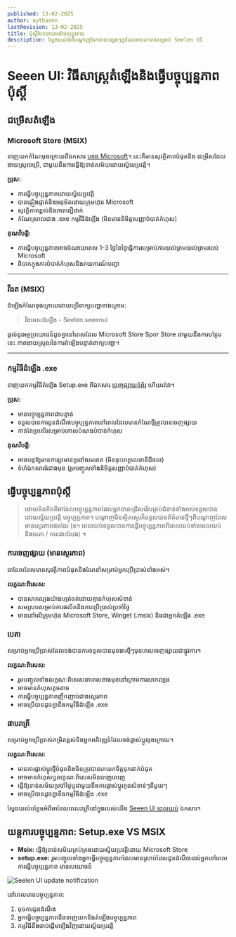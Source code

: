 ```yaml
---
published: 13-02-2025
author: aythaann
lastRevision: 13-02-2025
title: ប៉ុស្តិ៍ចែកចាយអេលែនយូអាយ
description: ស្វែងយល់អំពីបណ្តាញចែកចាយផ្សេងៗគ្នាដែលអាចរកបានសម្រាប់ Seelen UI
---
```


# Seeen UI: វិធីសាស្ត្រតំឡើងនិងធ្វើបច្ចុប្បន្នភាពប៉ុស្តិ៍

## ជម្រើសតំឡើង

### Microsoft Store (MSIX)

ទាញយកកំណែចុងក្រោយពីឯកសារ [ហាង Microsoft](https://www.microsoft.com/store)។
នេះគឺមានសុវត្ថិភាពបំផុតនិង ជម្រើសដែលងាយស្រួលប្រើ, ជាមួយនឹងការធ្វើឱ្យទាន់សម័យដោយស្វ័យប្រវត្តិ។

**ប្រុស:**

- ការធ្វើបច្ចុប្បន្នភាពដោយស្វ័យប្រវត្តិ
- បានផ្ទៀងផ្ទាត់និងអនុម័តដោយក្រុមហ៊ុន Microsoft
- សុវត្ថិភាពខ្ពស់និងភាពជឿជាក់
- កំណែស្រាលជាង .exe កម្មវិធីដំឡើង (មិនមាននិមិត្តសញ្ញាបំបាត់កំហុស)

**គុណវិបត្តិ:**

- ការធ្វើបច្ចុប្បន្នភាពអាចចំណាយពេល 1-3 ថ្ងៃនៃថ្ងៃធ្វើការសម្រាប់ការយល់ព្រមយល់ព្រមរបស់ Microsoft
- ពិបាកក្នុងការបំបាត់កំហុសនិងរាយការណ៍បញ្ហា

---

### វីងត (MSIX)

ដំឡើងកំណែចុងក្រោយដោយប្រើពាក្យបញ្ជាខាងក្រោម:

> វីងអេសដំឡើង - Seelen.seeenui

ផ្តល់នូវអត្ថប្រយោជន៍ដូចគ្នានៅពេលដែល Microsoft Store Spor Store ជាមួយនឹងការបន្ថែមនេះ
ភាពងាយស្រួលនៃការតំឡើងបន្ទាត់ពាក្យបញ្ជា។

---

### កម្មវិធីដំឡើង .exe

ទាញយកកម្មវិធីតំឡើង Setup.exe ពីឯកសារ
[ចេញផ្សាយទំព័រ](https://github.com/eythaann/Seelen-UI/releases) ហើយរត់វា។

**ប្រុស:**

- មានបច្ចុប្បន្នភាពជាបន្ទាន់
- ទទួលបានការជូនដំណឹងបច្ចុប្បន្នភាពនៅពេលដែលមានកំណែថ្មីត្រូវបានចេញផ្សាយ
- កាន់តែប្រសើរសម្រាប់គោលបំណងបំបាត់កំហុស

**គុណវិបត្តិ:**

- អាចបង្កឱ្យមានការព្រមានប្រឆាំងមេរោគ (មិនចុះហត្ថលេខាឌីជីថល)
- ទំហំឯកសារធំជាងមុន (រួមបញ្ចូលទាំងនិមិត្តសញ្ញាបំបាត់កំហុស)

## ធ្វើបច្ចុប្បន្នភាពប៉ុស្តិ៍

> ដោយមិនគិតពីឆានែលបច្ចុប្បន្នភាពដែលអ្នកបានជ្រើសរើសគ្រប់ជំនាន់ទាំងអស់ទទួលបានដោយស្វ័យប្រវត្តិ បច្ចុប្បន្នភាព។
> បណ្តាញមិនស្ថិតស្ថេរក៏ទទួលបានព័ត៌មានថ្មីៗពីបណ្តាញដែលមានស្ថេរភាពផងដែរ (ឧ។
> ពេលយប់ទទួលបានការធ្វើបច្ចុប្បន្នភាពពីពេលយប់ទាំងពេលយប់និងបេតា / ការដោះលែង) ។

### ការចេញផ្សាយ (មានស្ថេរភាព)

ឆានែលដែលមានសុវត្ថិភាពបំផុតនិងណែនាំសម្រាប់អ្នកប្រើប្រាស់ទាំងអស់។

**លក្ខណៈពិសេស:**

- បានសាកល្បងយ៉ាងហ្មត់ចត់ដោយគ្មានកំហុសសំខាន់
- សមស្របសម្រាប់ការផលិតនិងការប្រើប្រាស់ប្រចាំថ្ងៃ
- មាននៅលើក្រុមហ៊ុន Microsoft Store, Winget (.msix) និងជាអ្នកតំឡើង .exe

### បេតា

សម្រាប់អ្នកប្រើប្រាស់ដែលចង់បានការទទួលបានមុខងារថ្មីៗមុនពេលចេញផ្សាយជាផ្លូវការ។

**លក្ខណៈពិសេស:**

- រួមបញ្ចូលទាំងលក្ខណៈពិសេសនាពេលខាងមុខនៅក្រោមការសាកល្បង
- អាចមានកំហុសតូចតាច
- ការធ្វើបច្ចុប្បន្នភាពញឹកញាប់ជាងស្ថេរភាព
- អាចប្រើបានដូចគ្នានឹងកម្មវិធីដំឡើង .exe

### ផាបរាត្រី

សម្រាប់អ្នកប្រើប្រាស់កម្រិតខ្ពស់និងអ្នកអភិវឌ្ឍន៍ដែលចង់ផ្លាស់ប្តូរចុងក្រោយ។

**លក្ខណៈពិសេស:**

- មានការផ្លាស់ប្តូរថ្មីបំផុតនិងមិនត្រូវបានគេយកចិត្តទុកដាក់បំផុត
- អាចមានកំហុសឬលក្ខណៈពិសេសមិនពេញលេញ
- ធ្វើឱ្យទាន់សម័យប្រចាំថ្ងៃឬជាមួយនឹងការផ្លាស់ប្តូរកូដសំខាន់ៗនីមួយៗ
- អាចប្រើបានដូចគ្នានឹងកម្មវិធីដំឡើង .exe

ស្វែងយល់បន្ថែមអំពីឆានែលពេលរាត្រីនៅក្នុងរបស់យើង
[Seeen Ui ពេលយប់](https://seelen.io/blog/nightly) ឯកសារ។

## យន្តការបច្ចុប្បន្នភាព: Setup.exe VS MSIX

- **Msix:** ធ្វើឱ្យទាន់សម័យគ្រប់គ្រងដោយស្វ័យប្រវត្តិដោយ Microsoft Store
- **setup.exe:** រួមបញ្ចូលទាំងអ្នកធ្វើបច្ចុប្បន្នភាពដែលមានស្រាប់ដែលជូនដំណឹងដល់អ្នកនៅពេលការធ្វើបច្ចុប្បន្នភាព
  មានរបយោចន៍

![Seelen UI update notification](https://github.com/Seelen-Inc/slu-blog/blob/master/blog/seelen-ui-distribution-channels/image.png?raw=true)

នៅពេលមានបច្ចុប្បន្នភាព:

1. ចុចការជូនដំណឹង
2. អ្នកធ្វើបច្ចុប្បន្នភាពនឹងទាញយកនិងតំឡើងបច្ចុប្បន្នភាព
3. កម្មវិធីនឹងចាប់ផ្តើមឡើងវិញដោយស្វ័យប្រវត្តិ
